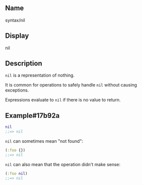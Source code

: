 ## Name
syntax/nil

## Display
nil

## Description

`nil` is a representation of nothing.

It is common for operations to safely handle `nil` without
causing exceptions.

Expressions evaluate to `nil` if there is no value to return.

## Example#17b92a

```clj
nil
;;=> nil
```

`nil` can sometimes mean "not found":

```clj
(:foo {})
;;=> nil
```

`nil` can also mean that the operation didn't make sense:

```clj
(:foo nil)
;;=> nil
```
